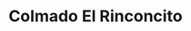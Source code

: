 ---
title: "Colmado El Rinconcito"
url: /santo-domingo/colmado-el-rinconcito/
shop: Lebensmittel
---